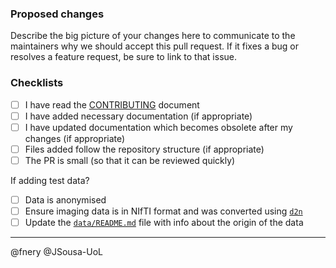 ### Proposed changes

Describe the big picture of your changes here to communicate to the maintainers why we should accept this pull request. If it fixes a bug or resolves a feature request, be sure to link to that issue.

### Checklists

- [ ] I have read the [CONTRIBUTING](.github/CONTRIBUTING.md) document
- [ ] I have added necessary documentation (if appropriate)
- [ ] I have updated documentation which becomes obsolete after my changes (if appropriate)
- [ ] Files added follow the repository structure (if appropriate)
- [ ] The PR is small (so that it can be reviewed quickly)

If adding test data?
- [ ] Data is anonymised
- [ ] Ensure imaging data is in NIfTI format and was converted using [`d2n`](https://github.com/UKRIN-MAPS/d2n)
- [ ] Update the [`data/README.md`](data/README.md) file with info about the origin of the data

---

@fnery @JSousa-UoL
